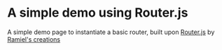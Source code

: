 A simple demo using Router.js
=========

A simple demo page to instantiate a basic router, built upon [Router.js](https://travis-ci.org/ramiel/router.js) by [Ramiel's creations](http://ramielcreations.com/projects/router-js/ "Ramiel's creations page")

